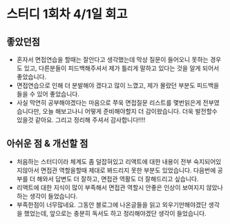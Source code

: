 # 스터디 1회차 4/1일 회고
## 좋았던점
- 혼자서 면접연습을 할때는 잘안다고 생각했는데 막상 질문이 들어오니 못하는 경우도 있고, 다른분들이 피드백해주셔서 제가 틀리게 말하고 있다는 것을 알게 되어서 좋았습니다. 
- 면접연습으로 인해 더 분발해야 겠다고 많이 느꼈고, 제가 몰랐던 부분도 피드백을 들을 수 있어 좋았습니다.
- 사실 막연히 공부해야겠다는 마음으로 쭈욱 면접질문 리스트를 몇번읽은게 전부였습니다만, 오늘 해보고나니 어떻게 준비해야할지 더 감이왔습니다. 더욱 발전할수 있을것 같아요. 그리고 정리해 주셔서 감사합니다!!!!

## 아쉬운 점 & 개선할 점
- 처음하는 스터디이라 체계도 좀 덜잡혀있고 리액트에 대한 내용이 전부 숙지되어있지않아서 면접관 역할을할때 제대로 봐드리지 못한 부분도 있었습니다. 다음번에 공부를 더 해와서 답변도 더 잘하고, 면접관 역활도 더 잘해드리고 싶습니다.
- 리액트에 대한 지식이 많이 부족해서 면접관 역할시 안좋은 인상이 보여지지 않았나 하는 생각이 들었습니다.
- 부족한점이 너무많네요. 그동안 블로그에 나온글들을 읽고 외우기만해야겠단 생각을 했었는데, 앞으로는 충분히 독서도 하고 정리해야겠단 생각이 들었습니다. 